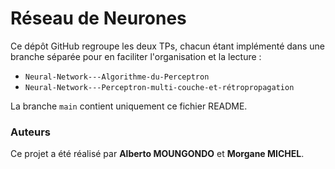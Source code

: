 # Réseau de Neurones 

Ce dépôt GitHub regroupe les deux TPs, chacun étant implémenté dans une branche séparée pour en faciliter l'organisation et la lecture :
- `Neural-Network---Algorithme-du-Perceptron` 
- `Neural-Network---Perceptron-multi-couche-et-rétropropagation` 

La branche `main` contient uniquement ce fichier README. 

### Auteurs
Ce projet a été réalisé  par **Alberto MOUNGONDO**  et **Morgane MICHEL**.

